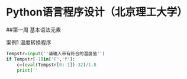 # Python语言程序设计（北京理工大学）

##第一周 基本语法元素

案例1 温度转换程序
```python
Tempstr=input(''请输入带有符合的温度值'')
if Tempstr[-1]in['F','f']:
    c=(eval(Tempstr[0:-1])-32)/1.8
    print(''
```
